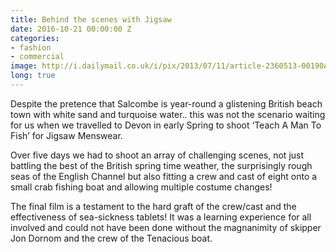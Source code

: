 ```yaml
---
title: Behind the scenes with Jigsaw
date: 2016-10-21 00:00:00 Z
categories:
- fashion
- commercial
image: http://i.dailymail.co.uk/i/pix/2013/07/11/article-2360513-00190AD800000258-371_634x416.jpg
long: true
---
```


Despite the pretence that Salcombe is year-round a glistening British beach town with white sand and turquoise water.. this was not the scenario waiting for us when we travelled to Devon in early Spring to shoot ‘Teach A Man To Fish’ for Jigsaw Menswear.

Over five days we had to shoot an array of challenging scenes, not just battling the best of the British spring time weather, the surprisingly rough seas of the English Channel but also fitting a crew and cast of eight onto a small crab fishing boat and allowing multiple costume changes!

The final film is a testament to the hard graft of the crew/cast and the effectiveness of sea-sickness tablets! It was a learning experience for all involved and could not have been done without the magnanimity of skipper Jon Dornom and the crew of the Tenacious boat.
